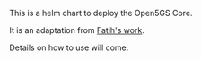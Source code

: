 This is a helm chart to deploy the Open5GS Core.

It is an adaptation from [Fatih's work](https://github.com/fenar/cnvopen5gcore).

Details on how to use will come.
